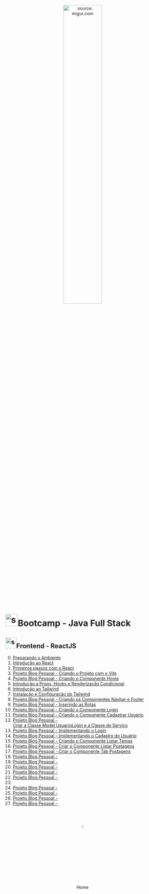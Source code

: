 <div align="center">
    <img src="https://i.imgur.com/AzshGmS.png" title="source: imgur.com" width="50%"/> 
</div>
<h1><img src="https://i.imgur.com/JSfXyzm.png" title="source: imgur.com" width="40px"/>Bootcamp - Java Full Stack </h1>

<h2><img src="https://i.imgur.com/H9wEgsJ.png" title="source: imgur.com" width="35px"/>Frontend - ReactJS</h2>



0. <a href="00.md" >Preparando o Ambiente</a>
1. <a href="01.md" >Introdução ao React</a>
2. <a href="02.md" >Primeiros passos com o React</a>
3. <a href="03.md">Projeto Blog Pessoal - Criando o Projeto com o Vite</a>
4. <a href="04.md">Projeto Blog Pessoal - Criando o Componente Home</a>
5. <a href="05.md">Introdução a Props, Hooks e Renderização Condicional</a>
6. <a href="06.md">Introdução ao Tailwind</a>
6. <a href="05.md">Instalação e Configuração do Tailwind</a>
7. <a href="06.md">Projeto Blog Pessoal - Criando os Componentes Navbar e Footer</a>
8. <a href="07.md">Projeto Blog Pessoal - Inserindo as Rotas</a>
9. <a href="08.md">Projeto Blog Pessoal - Criando o Componente Login</a>
10. <a href="09.md">Projeto Blog Pessoal - Criando o Componente Cadastrar Usuário</a>
11. <a href="10.md">Projeto Blog Pessoal - Criar a Classe Model UsuarioLogin e a Classe de Serviço</a>
12. <a href="11.md">Projeto Blog Pessoal - Implementando o Login</a>
13. <a href="12.md">Projeto Blog Pessoal - Implementando o Cadastro do Usuário</a>
14. <a href="13.md" >Projeto Blog Pessoal - Criando o Componente Listar Temas</a>
15. <a href="14.md" >Projeto Blog Pessoal - Criar o Componente Listar Postagens</a>
16. <a href="15.md">Projeto Blog Pessoal - Criar o Componente Tab Postagens</a>
17. <a href="16.md" >Projeto Blog Pessoal - </a>
18. <a href="17.md" >Projeto Blog Pessoal - </a>
19. <a href="18.md" >Projeto Blog Pessoal - </a>
20. <a href="19.md" >Projeto Blog Pessoal - </a>
21. <a href="20.md" >Projeto Blog Pessoal - </a>
22. <a href="21.md"></a>
23. <a href="22.md" >Projeto Blog Pessoal - </a>
24. <a href="23.md" >Projeto Blog Pessoal - </a>
25. <a href="24.md" >Projeto Blog Pessoal - </a>
26. <a href="25.md" >Projeto Blog Pessoal - </a>



<br /><br />
	

<div align="center"><a href="../README.md"><img src="https://i.imgur.com/kfHCxif.png" title="source: imgur.com" width="5%"/></a></div>
<div align="center">Home</div>
